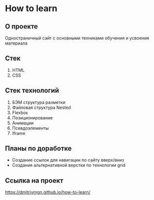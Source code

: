 # How to learn

## О проекте
Одностраничный сайт с основными техниками обучения и усвоения материала 
 
## Стек 
1. HTML
2. CSS

## Стек технологий
1. БЭМ структура разметки
2. Файловая структура Nested
3. Flexbox
4. Позиционирование 
5. Анимации
6. Псевдоэлементы
7. Iframe

## Планы по доработке
* Создание ссылок для навигации по сайту вверх/вниз
* Создания альтернативной верстки по технологии grid

## Ссылка на проект
https://dmitriymgn.github.io/how-to-learn/

